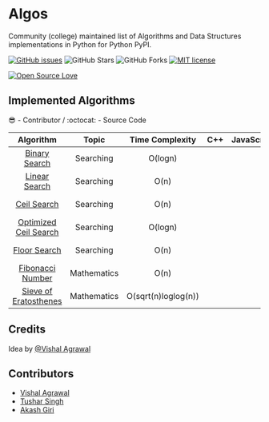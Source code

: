 # Algos

Community (college) maintained list of Algorithms and Data Structures implementations in Python for Python PyPI.

[![GitHub issues](https://img.shields.io/github/issues/RCubedClub/algos.svg)](https://github.com/RCubedClub/algos/issues)
![GitHub Stars](https://img.shields.io/github/stars/RCubedClub/algos.svg)
![GitHub Forks](https://img.shields.io/github/forks/RCubedClub/algos.svg)
[![MIT license](http://img.shields.io/badge/license-MIT-brightgreen.svg)](http://opensource.org/licenses/MIT)


[![Open Source Love](https://badges.frapsoft.com/os/v3/open-source-200x33.png?v=103)](https://github.com/RCubedClub/algos)


## Implemented Algorithms
:sunglasses: - Contributor /
:octocat: - Source Code

| Algorithm | Topic | Time Complexity | C++ | JavaScript | Python  |  Ruby |
|:----------:|:-----:|:---------------:|:---:|:----------:|:-------:|:------:|
| [Binary Search](https://www.geeksforgeeks.org/binary-search/) | Searching | O(logn) | | | [:sunglasses:](https://github.com/vishuvish) [:octocat:](https://github.com/RCubedClub/algos/blob/master/Python/search/binary_search.py) | |
| [Linear Search](https://www.geeksforgeeks.org/linear-search/) | Searching | O(n) | | | [:sunglasses:](https://github.com/vishuvish) [:octocat:](https://github.com/RCubedClub/algos/blob/master/Python/search/linear_search.py) | |
| [Ceil Search](https://www.geeksforgeeks.org/find-floor-ceil-unsorted-array/) | Searching | O(n)| | | [:sunglasses:](https://github.com/vishuvish) [:octocat:](https://github.com/RCubedClub/algos/blob/master/Python/search/ceil_search_linear.py) | |
| [Optimized Ceil Search](https://www.geeksforgeeks.org/find-floor-ceil-unsorted-array/) | Searching | O(logn) | | | [:sunglasses:](https://github.com/vishuvish) [:octocat:](https://github.com/RCubedClub/algos/blob/master/Python/search/ceil_search.py) | |
| [Floor Search](https://www.geeksforgeeks.org/find-floor-ceil-unsorted-array/) | Searching | O(n) | | | [:sunglasses:](https://github.com/vishuvish) [:octocat:](https://github.com/RCubedClub/algos/blob/master/Python/search/floor_search_linear.py) | |
| [Fibonacci Number](https://www.geeksforgeeks.org/program-for-nth-fibonacci-number/) | Mathematics | O(n) | | | [:sunglasses:](https://github.com/vishuvish) [:octocat:](https://github.com/RCubedClub/algos/blob/master/Python/mathematics/fibonacci_numbers.py) | |
| [Sieve of Eratosthenes](https://www.geeksforgeeks.org/sieve-of-eratosthenes/) | Mathematics | O(sqrt(n)loglog(n)) | | | [:sunglasses:](https://github.com/vishuvish) [:octocat:](https://github.com/RCubedClub/algos/blob/master/Python/mathematics/sieve.py) | |

## Credits

Idea by [@Vishal Agrawal](https://github.com/vishuvish)


## Contributors

* [Vishal Agrawal](https://github.com/vishuvish)
* [Tushar Singh](https://github.com/rickysingh15)
* [Akash Giri](https://github.com/akashgiricse)
